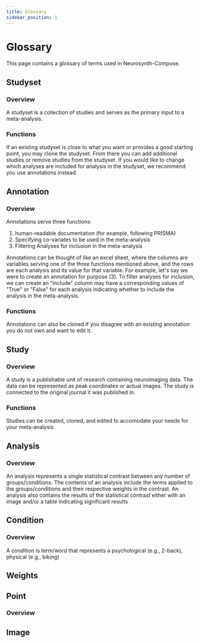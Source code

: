 ```yaml
---
title: Glossary
sidebar_position: 1
---
```


# Glossary

This page contains a glossary of terms used in Neurosynth-Compose.

## Studyset

### Overview

A studyset is a collection of studies and serves as the primary input
to a meta-analysis.

### Functions

If an existing studyset is close to what you want or provides a good starting
point, you may clone the studyset.
From there you can add additional studies or remove studies from the studyset.
If you would like to change which analyses are included for analysis in the studyset,
we recommend you use annotations instead.

## Annotation

### Overview

Annotations serve three functions:
1. human-readable documentation (for example, following PRISMA)
2. Specifying co-variates to be used in the meta-analysis
3. Filtering Analyses for inclusion in the meta-analysis

Annotations can be thought of like an excel sheet, where
the columns are variables serving one of the three functions mentioned above, and the rows are 
each analysis and its value for that variable.
For example, let's say we were to create an annotation for purpose (3). To filter analyses for inclusion, we can create 
an "include" column may have a corresponding values of "True" or "False"
for each analysis indicating whether to include the analysis in the meta-analysis.

### Functions

Annotations can also be cloned if you disagree with an existing annotation
you do not own and want to edit it.

## Study

### Overview

A study is a publishable unit of research containing neuroimaging
data.
The data can be represented as peak coordinates or actual images.
The study is connected to the original journal it was published in.

### Functions

Studies can be created, cloned, and edited to accomodate your needs for your meta-analysis

## Analysis

### Overview

An analysis represents a single statistical contrast between any number of groups/conditions.
The contents of an analysis include the terms applied to the groups/conditions and their respective
weights in the contrast.
An analysis also contains the results of the statistical contrast either with an image and/or a table
indicating significant results 

## Condition

### Overview

A condition is term/word that represents a psychological (e.g., 2-back), physical (e.g., biking)

## Weights

## Point

### Overview

## Image